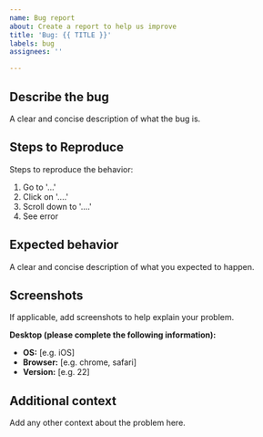 ```yaml
---
name: Bug report
about: Create a report to help us improve
title: 'Bug: {{ TITLE }}'
labels: bug
assignees: ''

---
```


## Describe the bug

A clear and concise description of what the bug is.

## Steps to Reproduce

Steps to reproduce the behavior:
1. Go to '...'
2. Click on '....'
3. Scroll down to '....'
4. See error

## Expected behavior

A clear and concise description of what you expected to happen.

## Screenshots

If applicable, add screenshots to help explain your problem.

**Desktop (please complete the following information):**
 - **OS:** [e.g. iOS]
 - **Browser:** [e.g. chrome, safari]
 - **Version:** [e.g. 22]

## Additional context

Add any other context about the problem here.
